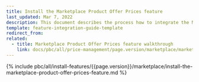 ```yaml
---
title: Install the Marketplace Product Offer Prices feature
last_updated: Mar 7, 2022
description: This document describes the process how to integrate the Marketplace Product Offer Prices feature into a Spryker project.
template: feature-integration-guide-template
redirect_from:
related:
  - title: Marketplace Product Offer Prices feature walkthrough
    link: docs/pbc/all/price-management/page.version/marketplace/marketplace-product-offer-prices-feature-overview.html
---
```


{% include pbc/all/install-features/{{page.version}}/marketplace/install-the-marketplace-product-offer-prices-feature.md %} <!-- To edit, see /_includes/pbc/all/install-features/202311.0/marketplace/install-the-marketplace-product-offer-prices-feature.md -->
